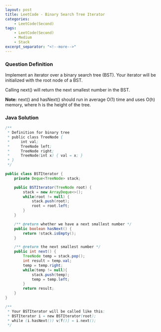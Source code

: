 ```yaml
---
layout: post
title: LeetCode - Binary Search Tree Iterator
categories:
    - LeetCode(Second)
tags:
    - LeetCode(Second)
    - Medium
    - Stack
excerpt_separator: "<!--more-->"
---
```


### Question Definition
Implement an iterator over a binary search tree (BST). Your iterator will be initialized with the root node of a BST.

Calling next() will return the next smallest number in the BST.

**Note:** next() and hasNext() should run in average O(1) time and uses O(h) memory, where h is the height of the tree.
### Java Solution
```java
/**
 * Definition for binary tree
 * public class TreeNode {
 *     int val;
 *     TreeNode left;
 *     TreeNode right;
 *     TreeNode(int x) { val = x; }
 * }
 */

public class BSTIterator {
    private Deque<TreeNode> stack;

    public BSTIterator(TreeNode root) {
        stack = new ArrayDeque<>();
        while(root != null) {
            stack.push(root);
            root = root.left;
        }
    }

    /** @return whether we have a next smallest number */
    public boolean hasNext() {
        return !stack.isEmpty();
    }

    /** @return the next smallest number */
    public int next() {
        TreeNode temp = stack.pop();
        int result = temp.val;
        temp = temp.right;
        while(temp != null){
            stack.push(temp);
            temp = temp.left;
        }
        return result;
    }
}

/**
 * Your BSTIterator will be called like this:
 * BSTIterator i = new BSTIterator(root);
 * while (i.hasNext()) v[f()] = i.next();
 */
```